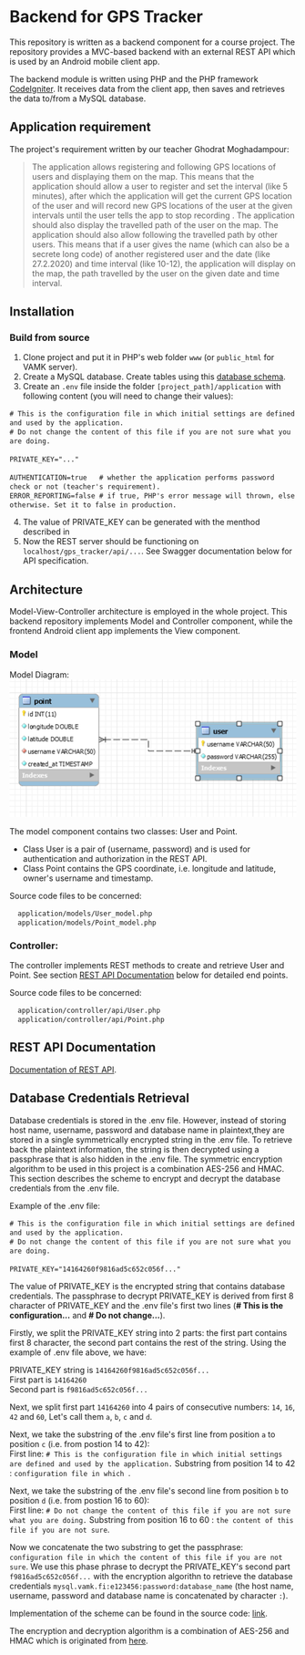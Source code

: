 # Backend for GPS Tracker


This repository is written as a backend component for a course project. The repository provides a MVC-based backend with an external REST API which is used by an Android mobile client app.  
  
The backend module is written using PHP and the PHP framework [CodeIgniter](https://codeigniter.com/). It receives data from the client
app, then saves and retrieves the data to/from a MySQL database.

## Application requirement  
The project's requirement written by our teacher Ghodrat Moghadampour:
> The application allows registering and following GPS locations of users and displaying them on the map. This means that the application should allow a user to register and set the interval (like 5 minutes), after which the application will get the current GPS location of the user and will record new GPS locations of the user at the given intervals until the user tells the app to stop recording . The application should also display the travelled path of the user on the map. The application should also allow following the travelled path by other users. This means that if a user gives the name (which can also be a secrete long code) of another registered user and the date (like 27.2.2020) and time interval (like 10-12), the application will display on the map, the path travelled by the user on the given date and time interval.

## Installation  
### Build from source
1. Clone project and put it in PHP's web folder `www` (or `public_html` for VAMK server).
2. Create a MySQL database. Create tables using this [database schema](https://github.com/pqhuy98/gps_tracker/blob/master/database-schema.sql).
3. Create an `.env` file inside the folder `[project_path]/application` with following content (you will need to change their values):
```
# This is the configuration file in which initial settings are defined and used by the application.
# Do not change the content of this file if you are not sure what you are doing.

PRIVATE_KEY="..."

AUTHENTICATION=true   # whether the application performs password check or not (teacher's requirement).
ERROR_REPORTING=false # if true, PHP's error message will thrown, else otherwise. Set it to false in production.
```
4. The value of PRIVATE_KEY can be generated with the menthod described in 
5. Now the REST server should be functioning on `localhost/gps_tracker/api/...`. See Swagger documentation below for API specification.

## Architecture
Model-View-Controller architecture is employed in the whole project. This backend repository implements Model and Controller component, while the frontend Android client app implements the View component.

### Model
Model Diagram:  
![Model Diagram](https://raw.githubusercontent.com/pqhuy98/gps_tracker/master/model-diagram.PNG)

The model component contains two classes: User and Point.  
- Class User is a pair of (username, password) and is used for authentication and authorization in the REST API.  
- Class Point contains the GPS coordinate, i.e. longitude and latitude, owner's username and timestamp.

Source code files to be concerned:
```
  application/models/User_model.php
  application/models/Point_model.php
```

### Controller:
The controller implements REST methods to create and retrieve User and Point. See section [REST API Documentation](https://github.com/pqhuy98/gps_tracker#rest-api-documentation) below for detailed end points.

Source code files to be concerned:
```
  application/controller/api/User.php
  application/controller/api/Point.php
```

## REST API Documentation
[Documentation of REST API](https://app.swaggerhub.com/apis-docs/pqhuy98/GPS-Tracker/1.0.0).

## Database Credentials Retrieval
Database credentials is stored in the .env file. However, instead of storing host name, username, password and database name in plaintext,they are stored in a single symmetrically encrypted string in the .env file. To retrieve back the plaintext information, the string is then decrypted using a passphrase that is also hidden in the .env file. The symmetric encryption algorithm to be used in this project is a combination AES-256 and HMAC. This section describes the scheme to encrypt and decrypt the database credentials from the .env file.

Example of the .env file:
```
# This is the configuration file in which initial settings are defined and used by the application.
# Do not change the content of this file if you are not sure what you are doing.

PRIVATE_KEY="14164260f9816ad5c652c056f..."
```

The value of PRIVATE_KEY is the encrypted string that contains database credentials. The passphrase to decrypt PRIVATE_KEY is derived from first 8 character of PRIVATE_KEY and the .env file's first two lines (**# This is the configuration...** and **# Do not change...**).

Firstly, we split the PRIVATE_KEY string into 2 parts: the first part contains first 8 character, the second part contains the rest of the string. Using the example of .env file above, we have:

PRIVATE_KEY string is `14164260f9816ad5c652c056f...`  
First part is `14164260`  
Second part is `f9816ad5c652c056f...`  

Next, we split first part `14164260` into 4 pairs of consecutive numbers: `14`, `16`, `42` and `60`, Let's call them `a`, `b`, `c` and `d`.

Next, we take the substring of the .env file's first line from position `a` to position `c` (i.e. from postion 14 to 42):  
First line: `# This is the configuration file in which initial settings are defined and used by the application.`
Substring from position 14 to 42 : `configuration file in which `.

Next, we take the substring of the .env file's second line from position `b` to position `d` (i.e. from postion 16 to 60):  
First line: `# Do not change the content of this file if you are not sure what you are doing.`
Substring from position 16 to 60 : `the content of this file if you are not sure`.

Now we concatenate the two substring to get the passphrase: `configuration file in which the content of this file if you are not sure`. We use this phase phrase to decrypt the PRIVATE_KEY's second part `f9816ad5c652c056f...` with the encryption algorithn to retrieve the database credentials `mysql.vamk.fi:e123456:password:database_name` (the host name, username, password and database name is concatenated by character `:`).

Implementation of the scheme can be found in the source code: [link](https://github.com/pqhuy98/gps_tracker/blob/master/application/config/database.php#L79).

The encryption and decryption algorithm is a combination of AES-256 and HMAC which is originated from [here](https://stackoverflow.com/a/46872528).

